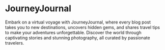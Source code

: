 # JourneyJournal
Embark on a virtual voyage with JourneyJournal, where every blog post takes you to new destinations, uncovers hidden gems, and shares travel tips to make your adventures unforgettable. Discover the world through captivating stories and stunning photography, all curated by passionate travelers.
